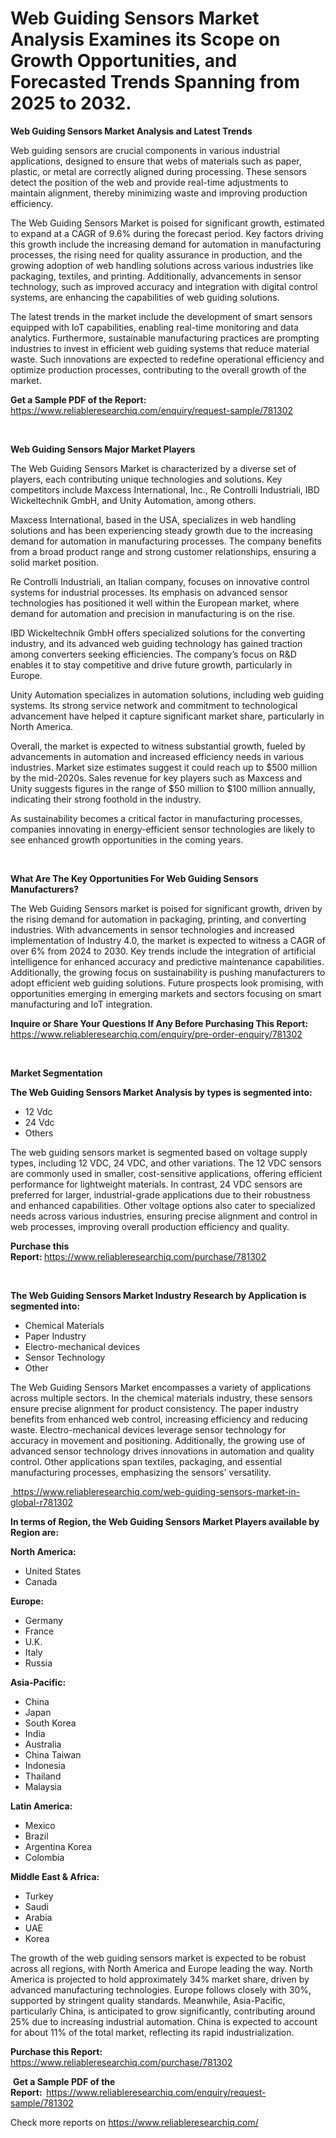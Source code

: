 <p><h1>Web Guiding Sensors Market Analysis Examines its Scope on Growth Opportunities, and Forecasted Trends Spanning from 2025 to 2032.</h1></p><p><strong>Web Guiding Sensors Market Analysis and Latest Trends</strong></p>
<p><p>Web guiding sensors are crucial components in various industrial applications, designed to ensure that webs of materials such as paper, plastic, or metal are correctly aligned during processing. These sensors detect the position of the web and provide real-time adjustments to maintain alignment, thereby minimizing waste and improving production efficiency.</p><p>The Web Guiding Sensors Market is poised for significant growth, estimated to expand at a CAGR of 9.6% during the forecast period. Key factors driving this growth include the increasing demand for automation in manufacturing processes, the rising need for quality assurance in production, and the growing adoption of web handling solutions across various industries like packaging, textiles, and printing. Additionally, advancements in sensor technology, such as improved accuracy and integration with digital control systems, are enhancing the capabilities of web guiding solutions.</p><p>The latest trends in the market include the development of smart sensors equipped with IoT capabilities, enabling real-time monitoring and data analytics. Furthermore, sustainable manufacturing practices are prompting industries to invest in efficient web guiding systems that reduce material waste. Such innovations are expected to redefine operational efficiency and optimize production processes, contributing to the overall growth of the market.</p></p>
<p><strong>Get a Sample PDF of the Report:&nbsp;</strong> <a href="https://www.reliableresearchiq.com/enquiry/request-sample/781302?utm_campaign=2285&utm_medium=2&utm_source=Github&utm_content=ia&utm_term=05032025&utm_id=web-guiding-sensors">https://www.reliableresearchiq.com/enquiry/request-sample/781302</a></p>
<p>&nbsp;</p>
<p><strong>Web Guiding Sensors Major Market Players</strong></p>
<p><p>The Web Guiding Sensors Market is characterized by a diverse set of players, each contributing unique technologies and solutions. Key competitors include Maxcess International, Inc., Re Controlli Industriali, IBD Wickeltechnik GmbH, and Unity Automation, among others. </p><p>Maxcess International, based in the USA, specializes in web handling solutions and has been experiencing steady growth due to the increasing demand for automation in manufacturing processes. The company benefits from a broad product range and strong customer relationships, ensuring a solid market position.</p><p>Re Controlli Industriali, an Italian company, focuses on innovative control systems for industrial processes. Its emphasis on advanced sensor technologies has positioned it well within the European market, where demand for automation and precision in manufacturing is on the rise. </p><p>IBD Wickeltechnik GmbH offers specialized solutions for the converting industry, and its advanced web guiding technology has gained traction among converters seeking efficiencies. The company’s focus on R&D enables it to stay competitive and drive future growth, particularly in Europe.</p><p>Unity Automation specializes in automation solutions, including web guiding systems. Its strong service network and commitment to technological advancement have helped it capture significant market share, particularly in North America.</p><p>Overall, the market is expected to witness substantial growth, fueled by advancements in automation and increased efficiency needs in various industries. Market size estimates suggest it could reach up to $500 million by the mid-2020s. Sales revenue for key players such as Maxcess and Unity suggests figures in the range of $50 million to $100 million annually, indicating their strong foothold in the industry.</p><p>As sustainability becomes a critical factor in manufacturing processes, companies innovating in energy-efficient sensor technologies are likely to see enhanced growth opportunities in the coming years.</p></p>
<p>&nbsp;</p>
<p><strong>What Are The Key Opportunities For Web Guiding Sensors Manufacturers?</strong></p>
<p><p>The Web Guiding Sensors market is poised for significant growth, driven by the rising demand for automation in packaging, printing, and converting industries. With advancements in sensor technologies and increased implementation of Industry 4.0, the market is expected to witness a CAGR of over 6% from 2024 to 2030. Key trends include the integration of artificial intelligence for enhanced accuracy and predictive maintenance capabilities. Additionally, the growing focus on sustainability is pushing manufacturers to adopt efficient web guiding solutions. Future prospects look promising, with opportunities emerging in emerging markets and sectors focusing on smart manufacturing and IoT integration.</p></p>
<p><strong>Inquire or Share Your Questions If Any Before Purchasing This Report:</strong> <a href="https://www.reliableresearchiq.com/enquiry/pre-order-enquiry/781302?utm_campaign=2285&utm_medium=2&utm_source=Github&utm_content=ia&utm_term=05032025&utm_id=web-guiding-sensors">https://www.reliableresearchiq.com/enquiry/pre-order-enquiry/781302</a></p>
<p>&nbsp;</p>
<p><strong>Market Segmentation</strong></p>
<p><strong>The Web Guiding Sensors Market Analysis by types is segmented into:</strong></p>
<p><ul><li>12 Vdc</li><li>24 Vdc</li><li>Others</li></ul></p>
<p><p>The web guiding sensors market is segmented based on voltage supply types, including 12 VDC, 24 VDC, and other variations. The 12 VDC sensors are commonly used in smaller, cost-sensitive applications, offering efficient performance for lightweight materials. In contrast, 24 VDC sensors are preferred for larger, industrial-grade applications due to their robustness and enhanced capabilities. Other voltage options also cater to specialized needs across various industries, ensuring precise alignment and control in web processes, improving overall production efficiency and quality.</p></p>
<p><strong>Purchase this Report:&nbsp;</strong><a href="https://www.reliableresearchiq.com/purchase/781302?utm_campaign=2285&utm_medium=2&utm_source=Github&utm_content=ia&utm_term=05032025&utm_id=web-guiding-sensors">https://www.reliableresearchiq.com/purchase/781302</a></p>
<p>&nbsp;</p>
<p><strong>The Web Guiding Sensors Market Industry Research by Application is segmented into:</strong></p>
<p><ul><li>Chemical Materials</li><li>Paper Industry</li><li>Electro-mechanical devices</li><li>Sensor Technology</li><li>Other</li></ul></p>
<p><p>The Web Guiding Sensors Market encompasses a variety of applications across multiple sectors. In the chemical materials industry, these sensors ensure precise alignment for product consistency. The paper industry benefits from enhanced web control, increasing efficiency and reducing waste. Electro-mechanical devices leverage sensor technology for accuracy in movement and positioning. Additionally, the growing use of advanced sensor technology drives innovations in automation and quality control. Other applications span textiles, packaging, and essential manufacturing processes, emphasizing the sensors' versatility.</p></p>
<p><a href="https://www.reliableresearchiq.com/web-guiding-sensors-market-in-global-r781302?utm_campaign=2285&utm_medium=2&utm_source=Github&utm_content=ia&utm_term=05032025&utm_id=web-guiding-sensors">&nbsp;https://www.reliableresearchiq.com/web-guiding-sensors-market-in-global-r781302</a></p>
<p><strong>In terms of Region, the Web Guiding Sensors Market Players available by Region are:</strong></p>
<p>
    <p> <strong> North America: </strong>
        <ul>
            <li>United States</li>
            <li>Canada</li>
        </ul>
        </p> 
    <p> <strong> Europe: </strong>
        <ul>
            <li>Germany</li>
            <li>France</li>
            <li>U.K.</li>
            <li>Italy</li>
            <li>Russia</li>
        </ul>
        </p> 
    <p> <strong> Asia-Pacific: </strong>
        <ul>
            <li>China</li>
            <li>Japan</li>
            <li>South Korea</li>
            <li>India</li>
            <li>Australia</li>
            <li>China Taiwan</li>
            <li>Indonesia</li>
            <li>Thailand</li>
            <li>Malaysia</li>
        </ul>
        </p> 
    <p> <strong> Latin America: </strong>
        <ul>
            <li>Mexico</li>
            <li>Brazil</li>
            <li>Argentina Korea</li>
            <li>Colombia</li>
        </ul>
        </p> 
    <p> <strong> Middle East & Africa: </strong>
        <ul>
            <li>Turkey</li>
            <li>Saudi</li>
            <li>Arabia</li>
            <li>UAE</li>
            <li>Korea</li>
        </ul>
    </p>
    </p>
<p><p>The growth of the web guiding sensors market is expected to be robust across all regions, with North America and Europe leading the way. North America is projected to hold approximately 34% market share, driven by advanced manufacturing technologies. Europe follows closely with 30%, supported by stringent quality standards. Meanwhile, Asia-Pacific, particularly China, is anticipated to grow significantly, contributing around 25% due to increasing industrial automation. China is expected to account for about 11% of the total market, reflecting its rapid industrialization.</p></p>
<p><strong>Purchase this Report: </strong><a href="https://www.reliableresearchiq.com/purchase/781302?utm_campaign=2285&utm_medium=2&utm_source=Github&utm_content=ia&utm_term=05032025&utm_id=web-guiding-sensors">https://www.reliableresearchiq.com/purchase/781302</a></p>
<p>&nbsp;<strong>Get a Sample PDF of the Report:&nbsp;&nbsp;</strong><a href="https://www.reliableresearchiq.com/enquiry/request-sample/781302?utm_campaign=2285&utm_medium=2&utm_source=Github&utm_content=ia&utm_term=05032025&utm_id=web-guiding-sensors">https://www.reliableresearchiq.com/enquiry/request-sample/781302</a></p>
<p><strong></strong></p>
<p>Check more reports on <a href="https://www.reliableresearchiq.com/?utm_campaign=2285&utm_medium=2&utm_source=Github&utm_content=ia&utm_term=05032025&utm_id=web-guiding-sensors">https://www.reliableresearchiq.com/</a></p>